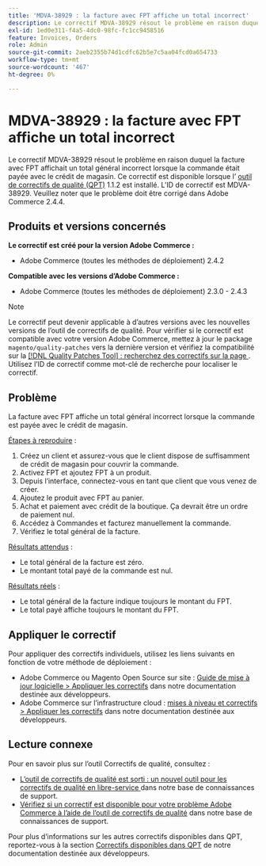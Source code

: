 ```yaml
---
title: 'MDVA-38929 : la facture avec FPT affiche un total incorrect'
description: Le correctif MDVA-38929 résout le problème en raison duquel la facture avec FPT affichait un total général incorrect lorsque la commande était payée avec le crédit de magasin. Ce correctif est disponible lorsque l’[outil de correctifs de qualité (QPT)](/help/announcements/adobe-commerce-announcements/magento-quality-patches-released-new-tool-to-self-serve-quality-patches.md) 1.1.2 est installé. L’ID de correctif est MDVA-38929. Veuillez noter que le problème doit être corrigé dans Adobe Commerce 2.4.4.
exl-id: 1ed0e311-f4a5-4dc0-98fc-fc1cc9458516
feature: Invoices, Orders
role: Admin
source-git-commit: 2aeb2355b74d1cdfc62b5e7c5aa04fcd0a654733
workflow-type: tm+mt
source-wordcount: '467'
ht-degree: 0%

---
```


# MDVA-38929 : la facture avec FPT affiche un total incorrect

Le correctif MDVA-38929 résout le problème en raison duquel la facture avec FPT affichait un total général incorrect lorsque la commande était payée avec le crédit de magasin. Ce correctif est disponible lorsque l’ [outil de correctifs de qualité (QPT)](/help/announcements/adobe-commerce-announcements/magento-quality-patches-released-new-tool-to-self-serve-quality-patches.md) 1.1.2 est installé. L’ID de correctif est MDVA-38929. Veuillez noter que le problème doit être corrigé dans Adobe Commerce 2.4.4.

## Produits et versions concernés

**Le correctif est créé pour la version Adobe Commerce :**

* Adobe Commerce (toutes les méthodes de déploiement) 2.4.2

**Compatible avec les versions d’Adobe Commerce :**

* Adobe Commerce (toutes les méthodes de déploiement) 2.3.0 - 2.4.3

>[!NOTE]
>
>Le correctif peut devenir applicable à d’autres versions avec les nouvelles versions de l’outil de correctifs de qualité. Pour vérifier si le correctif est compatible avec votre version Adobe Commerce, mettez à jour le package `magento/quality-patches` vers la dernière version et vérifiez la compatibilité sur la [[!DNL Quality Patches Tool] : recherchez des correctifs sur la page ](https://experienceleague.adobe.com/tools/commerce-quality-patches/index.html?lang=fr). Utilisez l’ID de correctif comme mot-clé de recherche pour localiser le correctif.

## Problème

La facture avec FPT affiche un total général incorrect lorsque la commande est payée avec le crédit de magasin.

<u>Étapes à reproduire</u> :

1. Créez un client et assurez-vous que le client dispose de suffisamment de crédit de magasin pour couvrir la commande.
1. Activez FPT et ajoutez FPT à un produit.
1. Depuis l’interface, connectez-vous en tant que client que vous venez de créer.
1. Ajoutez le produit avec FPT au panier.
1. Achat et paiement avec crédit de la boutique. Ça devrait être un ordre de paiement nul.
1. Accédez à Commandes et facturez manuellement la commande.
1. Vérifiez le total général de la facture.

<u>Résultats attendus</u> :

* Le total général de la facture est zéro.
* Le montant total payé de la commande est nul.

<u>Résultats réels</u> :

* Le total général de la facture indique toujours le montant du FPT.
* Le total payé affiche toujours le montant du FPT.

## Appliquer le correctif

Pour appliquer des correctifs individuels, utilisez les liens suivants en fonction de votre méthode de déploiement :

* Adobe Commerce ou Magento Open Source sur site : [Guide de mise à jour logicielle > Appliquer les correctifs](https://experienceleague.adobe.com/fr/docs/commerce-operations/tools/quality-patches-tool/usage) dans notre documentation destinée aux développeurs.
* Adobe Commerce sur l’infrastructure cloud : [mises à niveau et correctifs > Appliquer les correctifs](https://experienceleague.adobe.com/fr/docs/commerce-cloud-service/user-guide/develop/upgrade/apply-patches) dans notre documentation destinée aux développeurs.

## Lecture connexe

Pour en savoir plus sur l’outil Correctifs de qualité, consultez :

* [ L’outil de correctifs de qualité est sorti : un nouvel outil pour les correctifs de qualité en libre-service ](/help/announcements/adobe-commerce-announcements/magento-quality-patches-released-new-tool-to-self-serve-quality-patches.md) dans notre base de connaissances de support.
* [Vérifiez si un correctif est disponible pour votre problème Adobe Commerce à l’aide de l’outil de correctifs de qualité](/help/support-tools/patches-available-in-qpt-tool/check-patch-for-magento-issue-with-magento-quality-patches.md) dans notre base de connaissances de support.

Pour plus d’informations sur les autres correctifs disponibles dans QPT, reportez-vous à la section [Correctifs disponibles dans QPT](https://experienceleague.adobe.com/tools/commerce-quality-patches/index.html?lang=fr) de notre documentation destinée aux développeurs.
